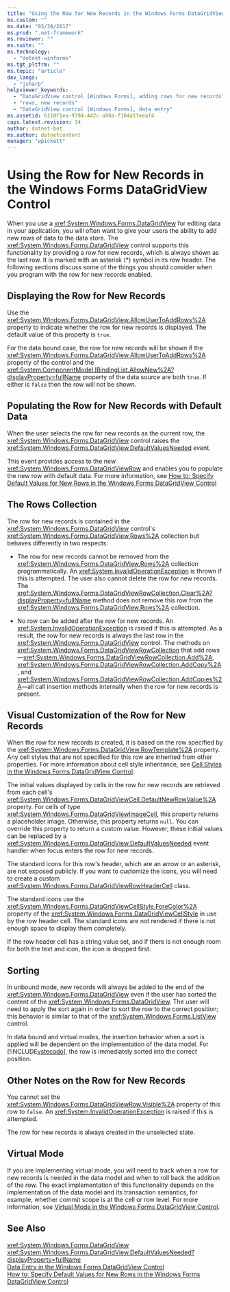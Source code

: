 ```yaml
---
title: "Using the Row for New Records in the Windows Forms DataGridView Control"
ms.custom: ""
ms.date: "03/30/2017"
ms.prod: ".net-framework"
ms.reviewer: ""
ms.suite: ""
ms.technology: 
  - "dotnet-winforms"
ms.tgt_pltfrm: ""
ms.topic: "article"
dev_langs: 
  - "jsharp"
helpviewer_keywords: 
  - "DataGridView control [Windows Forms], adding rows for new records"
  - "rows, new records"
  - "DataGridView control [Windows Forms], data entry"
ms.assetid: 6110f1ea-9794-442c-a98a-f104a1feeaf4
caps.latest.revision: 14
author: dotnet-bot
ms.author: dotnetcontent
manager: "wpickett"
---
```

# Using the Row for New Records in the Windows Forms DataGridView Control
When you use a <xref:System.Windows.Forms.DataGridView> for editing data in your application, you will often want to give your users the ability to add new rows of data to the data store. The <xref:System.Windows.Forms.DataGridView> control supports this functionality by providing a row for new records, which is always shown as the last row. It is marked with an asterisk (*) symbol in its row header. The following sections discuss some of the things you should consider when you program with the row for new records enabled.  
  
## Displaying the Row for New Records  
 Use the <xref:System.Windows.Forms.DataGridView.AllowUserToAddRows%2A> property to indicate whether the row for new records is displayed. The default value of this property is `true`.  
  
 For the data bound case, the row for new records will be shown if the <xref:System.Windows.Forms.DataGridView.AllowUserToAddRows%2A> property of the control and the <xref:System.ComponentModel.IBindingList.AllowNew%2A?displayProperty=fullName> property of the data source are both `true`. If either is `false` then the row will not be shown.  
  
## Populating the Row for New Records with Default Data  
 When the user selects the row for new records as the current row, the <xref:System.Windows.Forms.DataGridView> control raises the <xref:System.Windows.Forms.DataGridView.DefaultValuesNeeded> event.  
  
 This event provides access to the new <xref:System.Windows.Forms.DataGridViewRow> and enables you to populate the new row with default data. For more information, see [How to: Specify Default Values for New Rows in the Windows Forms DataGridView Control](../../../../docs/framework/winforms/controls/specify-default-values-for-new-rows-in-the-datagrid.md)  
  
## The Rows Collection  
 The row for new records is contained in the <xref:System.Windows.Forms.DataGridView> control's <xref:System.Windows.Forms.DataGridView.Rows%2A> collection but behaves differently in two respects:  
  
-   The row for new records cannot be removed from the <xref:System.Windows.Forms.DataGridView.Rows%2A> collection programmatically. An <xref:System.InvalidOperationException> is thrown if this is attempted. The user also cannot delete the row for new records. The <xref:System.Windows.Forms.DataGridViewRowCollection.Clear%2A?displayProperty=fullName> method does not remove this row from the <xref:System.Windows.Forms.DataGridView.Rows%2A> collection.  
  
-   No row can be added after the row for new records. An <xref:System.InvalidOperationException> is raised if this is attempted. As a result, the row for new records is always the last row in the <xref:System.Windows.Forms.DataGridView> control. The methods on <xref:System.Windows.Forms.DataGridViewRowCollection> that add rows—<xref:System.Windows.Forms.DataGridViewRowCollection.Add%2A>, <xref:System.Windows.Forms.DataGridViewRowCollection.AddCopy%2A>, and <xref:System.Windows.Forms.DataGridViewRowCollection.AddCopies%2A>—all call insertion methods internally when the row for new records is present.  
  
## Visual Customization of the Row for New Records  
 When the row for new records is created, it is based on the row specified by the <xref:System.Windows.Forms.DataGridView.RowTemplate%2A> property. Any cell styles that are not specified for this row are inherited from other properties. For more information about cell style inheritance, see [Cell Styles in the Windows Forms DataGridView Control](../../../../docs/framework/winforms/controls/cell-styles-in-the-windows-forms-datagridview-control.md).  
  
 The initial values displayed by cells in the row for new records are retrieved from each cell's <xref:System.Windows.Forms.DataGridViewCell.DefaultNewRowValue%2A> property. For cells of type <xref:System.Windows.Forms.DataGridViewImageCell>, this property returns a placeholder image. Otherwise, this property returns `null`. You can override this property to return a custom value. However, these initial values can be replaced by a <xref:System.Windows.Forms.DataGridView.DefaultValuesNeeded> event handler when focus enters the row for new records.  
  
 The standard icons for this row's header, which are an arrow or an asterisk, are not exposed publicly. If you want to customize the icons, you will need to create a custom <xref:System.Windows.Forms.DataGridViewRowHeaderCell> class.  
  
 The standard icons use the <xref:System.Windows.Forms.DataGridViewCellStyle.ForeColor%2A> property of the <xref:System.Windows.Forms.DataGridViewCellStyle> in use by the row header cell. The standard icons are not rendered if there is not enough space to display them completely.  
  
 If the row header cell has a string value set, and if there is not enough room for both the text and icon, the icon is dropped first.  
  
## Sorting  
 In unbound mode, new records will always be added to the end of the <xref:System.Windows.Forms.DataGridView> even if the user has sorted the content of the <xref:System.Windows.Forms.DataGridView>. The user will need to apply the sort again in order to sort the row to the correct position; this behavior is similar to that of the <xref:System.Windows.Forms.ListView> control.  
  
 In data bound and virtual modes, the insertion behavior when a sort is applied will be dependent on the implementation of the data model. For [!INCLUDE[vstecado](../../../../includes/vstecado-md.md)], the row is immediately sorted into the correct position.  
  
## Other Notes on the Row for New Records  
 You cannot set the <xref:System.Windows.Forms.DataGridViewRow.Visible%2A> property of this row to `false`. An <xref:System.InvalidOperationException> is raised if this is attempted.  
  
 The row for new records is always created in the unselected state.  
  
## Virtual Mode  
 If you are implementing virtual mode, you will need to track when a row for new records is needed in the data model and when to roll back the addition of the row. The exact implementation of this functionality depends on the implementation of the data model and its transaction semantics, for example, whether commit scope is at the cell or row level. For more information, see [Virtual Mode in the Windows Forms DataGridView Control](../../../../docs/framework/winforms/controls/virtual-mode-in-the-windows-forms-datagridview-control.md).  
  
## See Also  
 <xref:System.Windows.Forms.DataGridView>   
 <xref:System.Windows.Forms.DataGridView.DefaultValuesNeeded?displayProperty=fullName>   
 [Data Entry in the Windows Forms DataGridView Control](../../../../docs/framework/winforms/controls/data-entry-in-the-windows-forms-datagridview-control.md)   
 [How to: Specify Default Values for New Rows in the Windows Forms DataGridView Control](../../../../docs/framework/winforms/controls/specify-default-values-for-new-rows-in-the-datagrid.md)
